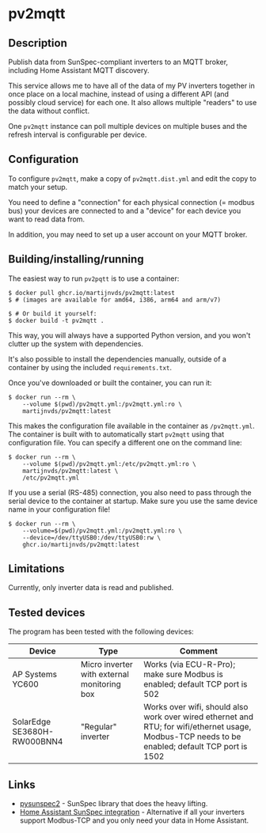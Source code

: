 # pv2mqtt 

## Description

Publish data from SunSpec-compliant inverters to an MQTT broker, including
Home Assistant MQTT discovery.

This service allows me to have all of the data of my PV inverters together in
once place on a local machine, instead of using a different API (and possibly
cloud service) for each one. It also allows multiple "readers" to use the data
without conflict.

One `pv2mqtt` instance can poll multiple devices on multiple buses and the
refresh interval is configurable per device.

## Configuration

To configure `pv2mqtt`, make a copy of `pv2mqtt.dist.yml` and edit the copy
to match your setup.

You need to define a "connection" for each physical connection (= modbus bus)
your devices are connected to and a "device" for each device you want to read
data from.

In addition, you may need to set up a user account on your MQTT broker.

## Building/installing/running

The easiest way to run `pv2pqtt` is to use a container:

```shell
$ docker pull ghcr.io/martijnvds/pv2mqtt:latest
$ # (images are available for amd64, i386, arm64 and arm/v7)

$ # Or build it yourself:
$ docker build -t pv2mqtt .
```

This way, you will always have a supported Python version, and you won't clutter
up the system with dependencies.

It's also possible to install the dependencies manually, outside of a container
by using the included  `requirements.txt`.

Once you've downloaded or built the container, you can run it:

```shell
$ docker run --rm \
    --volume $(pwd)/pv2mqtt.yml:/pv2mqtt.yml:ro \
    martijnvds/pv2mqtt:latest
```

This makes the configuration file available in the container as `/pv2mqtt.yml`.
The container is built with to automatically start `pv2mqtt` using that
configuration file. You can specify a different one on the command line:

```shell
$ docker run --rm \
    --volume $(pwd)/pv2mqtt.yml:/etc/pv2mqtt.yml:ro \
    martijnvds/pv2mqtt:latest \
    /etc/pv2mqtt.yml
```

If you use a serial (RS-485) connection, you also need to pass through the
serial device to the container at startup. Make sure you use the same device
name in your configuration file!

```shell
$ docker run --rm \
    --volume=$(pwd)/pv2mqtt.yml:/pv2mqtt.yml:ro \
    --device=/dev/ttyUSB0:/dev/ttyUSB0:rw \
    ghcr.io/martijnvds/pv2mqtt:latest
```

## Limitations

Currently, only inverter data is read and published.

## Tested devices

The program has been tested with the following devices:

| Device | Type | Comment |
|-|-|-|
| AP Systems YC600 | Micro inverter with external monitoring box | Works (via ECU-R-Pro); make sure Modbus is enabled; default TCP port is 502 |
| SolarEdge SE3680H-RW000BNN4 | "Regular" inverter | Works over wifi, should also work over wired ethernet and RTU; for wifi/ethernet usage, Modbus-TCP needs to be enabled; default TCP port is 1502 |

## Links

* [pysunspec2](https://github.com/sunspec/pysunspec2) - SunSpec library that does the heavy lifting.
* [Home Assistant SunSpec integration](https://github.com/CJNE/ha-sunspec) - Alternative if all your inverters support Modbus-TCP and you only need your data in Home Assistant.
